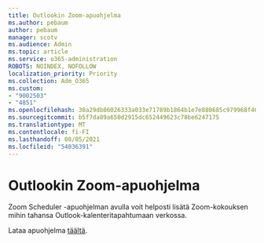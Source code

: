 ```yaml
---
title: Outlookin Zoom-apuohjelma
ms.author: pebaum
author: pebaum
manager: scotv
ms.audience: Admin
ms.topic: article
ms.service: o365-administration
ROBOTS: NOINDEX, NOFOLLOW
localization_priority: Priority
ms.collection: Adm_O365
ms.custom:
- "9002503"
- "4851"
ms.openlocfilehash: 30a29db86026333a033e71789b1864b1e7e880685c979968f467ef26f7fdc485
ms.sourcegitcommit: b5f7da89a650d2915dc652449623c78be6247175
ms.translationtype: MT
ms.contentlocale: fi-FI
ms.lasthandoff: 08/05/2021
ms.locfileid: "54036391"
---
```

# <a name="zoom-add-in-for-outlook"></a>Outlookin Zoom-apuohjelma

Zoom Scheduler -apuohjelman avulla voit helposti lisätä Zoom-kokouksen mihin tahansa Outlook-kalenteritapahtumaan verkossa.

Lataa apuohjelma [täältä](https://go.microsoft.com/fwlink/?linkid=2126413).
 
